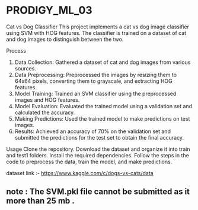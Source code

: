 # PRODIGY_ML_03

Cat vs Dog Classifier
This project implements a cat vs dog image classifier using SVM with HOG features. The classifier is trained on a dataset of cat and dog images to distinguish between the two.

Process
1. Data Collection: Gathered a dataset of cat and dog images from various sources.
2. Data Preprocessing: Preprocessed the images by resizing them to 64x64 pixels, converting them to grayscale, and extracting HOG features.
3. Model Training: Trained an SVM classifier using the preprocessed images and HOG features.
4. Model Evaluation: Evaluated the trained model using a validation set and calculated the accuracy.
5. Making Predictions: Used the trained model to make predictions on test images.
6. Results: Achieved an accuracy of 70% on the validation set and submitted the predictions for the test set to obtain the final accuracy.

Usage
Clone the repository.
Download the dataset and organize it into train and test1 folders.
Install the required dependencies.
Follow the steps in the code to preprocess the data, train the model, and make predictions.


dataset link :- https://www.kaggle.com/c/dogs-vs-cats/data

## note : The SVM.pkl file cannot be submitted as it more than 25 mb .
